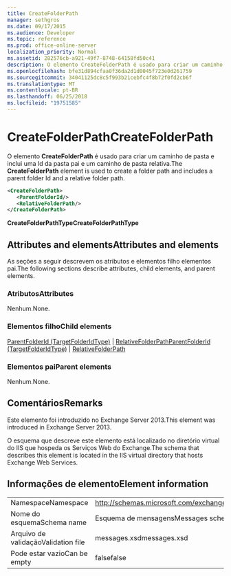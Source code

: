 ```yaml
---
title: CreateFolderPath
manager: sethgros
ms.date: 09/17/2015
ms.audience: Developer
ms.topic: reference
ms.prod: office-online-server
localization_priority: Normal
ms.assetid: 282576cb-a921-49f7-8748-64158fd50c41
description: O elemento CreateFolderPath é usado para criar um caminho de pasta e inclui uma Id da pasta pai e um caminho de pasta relativa.
ms.openlocfilehash: bfe31d894cfaa0f36da2d1d0045f723e0d261759
ms.sourcegitcommit: 34041125dc8c5f993b21cebfc4f8b72f0fd2cb6f
ms.translationtype: MT
ms.contentlocale: pt-BR
ms.lasthandoff: 06/25/2018
ms.locfileid: "19751585"
---
```

# <a name="createfolderpath"></a><span data-ttu-id="200b7-103">CreateFolderPath</span><span class="sxs-lookup"><span data-stu-id="200b7-103">CreateFolderPath</span></span>

<span data-ttu-id="200b7-104">O elemento **CreateFolderPath** é usado para criar um caminho de pasta e inclui uma Id da pasta pai e um caminho de pasta relativa.</span><span class="sxs-lookup"><span data-stu-id="200b7-104">The **CreateFolderPath** element is used to create a folder path and includes a parent folder Id and a relative folder path.</span></span> 
  
```XML
<CreateFolderPath>
   <ParentFolderId/>
   <RelativeFolderPath/>
</CreateFolderPath>
```

 <span data-ttu-id="200b7-105">**CreateFolderPathType**</span><span class="sxs-lookup"><span data-stu-id="200b7-105">**CreateFolderPathType**</span></span>
## <a name="attributes-and-elements"></a><span data-ttu-id="200b7-106">Attributes and elements</span><span class="sxs-lookup"><span data-stu-id="200b7-106">Attributes and elements</span></span>

<span data-ttu-id="200b7-107">As seções a seguir descrevem os atributos e elementos filho elementos pai.</span><span class="sxs-lookup"><span data-stu-id="200b7-107">The following sections describe attributes, child elements, and parent elements.</span></span>
  
### <a name="attributes"></a><span data-ttu-id="200b7-108">Atributos</span><span class="sxs-lookup"><span data-stu-id="200b7-108">Attributes</span></span>

<span data-ttu-id="200b7-109">Nenhum.</span><span class="sxs-lookup"><span data-stu-id="200b7-109">None.</span></span>
  
### <a name="child-elements"></a><span data-ttu-id="200b7-110">Elementos filho</span><span class="sxs-lookup"><span data-stu-id="200b7-110">Child elements</span></span>

<span data-ttu-id="200b7-111">[ParentFolderId (TargetFolderIdType)](parentfolderid-targetfolderidtype.md) | [RelativeFolderPath](relativefolderpath.md)</span><span class="sxs-lookup"><span data-stu-id="200b7-111">[ParentFolderId (TargetFolderIdType)](parentfolderid-targetfolderidtype.md) | [RelativeFolderPath](relativefolderpath.md)</span></span>
  
### <a name="parent-elements"></a><span data-ttu-id="200b7-112">Elementos pai</span><span class="sxs-lookup"><span data-stu-id="200b7-112">Parent elements</span></span>

<span data-ttu-id="200b7-113">Nenhum.</span><span class="sxs-lookup"><span data-stu-id="200b7-113">None.</span></span>
  
## <a name="remarks"></a><span data-ttu-id="200b7-114">Comentários</span><span class="sxs-lookup"><span data-stu-id="200b7-114">Remarks</span></span>

<span data-ttu-id="200b7-115">Este elemento foi introduzido no Exchange Server 2013.</span><span class="sxs-lookup"><span data-stu-id="200b7-115">This element was introduced in Exchange Server 2013.</span></span>
  
<span data-ttu-id="200b7-116">O esquema que descreve este elemento está localizado no diretório virtual do IIS que hospeda os Serviços Web do Exchange.</span><span class="sxs-lookup"><span data-stu-id="200b7-116">The schema that describes this element is located in the IIS virtual directory that hosts Exchange Web Services.</span></span>
  
## <a name="element-information"></a><span data-ttu-id="200b7-117">Informações de elemento</span><span class="sxs-lookup"><span data-stu-id="200b7-117">Element information</span></span>

|||
|:-----|:-----|
|<span data-ttu-id="200b7-118">Namespace</span><span class="sxs-lookup"><span data-stu-id="200b7-118">Namespace</span></span>  <br/> |http://schemas.microsoft.com/exchange/services/2006/messages  <br/> |
|<span data-ttu-id="200b7-119">Nome do esquema</span><span class="sxs-lookup"><span data-stu-id="200b7-119">Schema name</span></span>  <br/> |<span data-ttu-id="200b7-120">Esquema de mensagens</span><span class="sxs-lookup"><span data-stu-id="200b7-120">Messages schema</span></span>  <br/> |
|<span data-ttu-id="200b7-121">Arquivo de validação</span><span class="sxs-lookup"><span data-stu-id="200b7-121">Validation file</span></span>  <br/> |<span data-ttu-id="200b7-122">messages.xsd</span><span class="sxs-lookup"><span data-stu-id="200b7-122">messages.xsd</span></span>  <br/> |
|<span data-ttu-id="200b7-123">Pode estar vazio</span><span class="sxs-lookup"><span data-stu-id="200b7-123">Can be empty</span></span>  <br/> |<span data-ttu-id="200b7-124">false</span><span class="sxs-lookup"><span data-stu-id="200b7-124">false</span></span>  <br/> |
   

